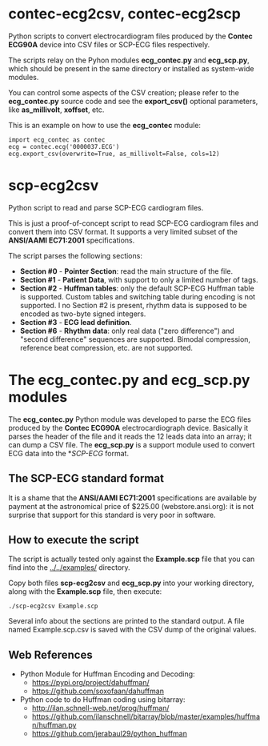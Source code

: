 # contec-ecg2csv, contec-ecg2scp

Python scripts to convert electrocardiogram files produced by 
the **Contec ECG90A** device into CSV files or SCP-ECG files 
respectively.

The scripts relay on the Pyhon modules **ecg\_contec.py** and 
**ecg\_scp.py**, which should be present in the same directory 
or installed as system-wide modules.

You can control some aspects of the CSV creation; please refer 
to the **ecg\_contec.py** source code and see the 
**export\_csv()** optional parameters, like **as\_millivolt**, 
**xoffset**, etc.

This is an example on how to use the **ecg\_contec** module:

```
import ecg_contec as contec
ecg = contec.ecg('0000037.ECG')
ecg.export_csv(overwrite=True, as_millivolt=False, cols=12)
```

# scp-ecg2csv

Python script to read and parse SCP-ECG cardiogram files.

This is just a proof-of-concept script to read SCP-ECG 
cardiogram files and convert them into CSV format. It supports a 
very limited subset of the **ANSI/AAMI EC71:2001** 
specifications.

The script parses the following sections:

* **Section #0** - **Pointer Section**: read the main structure 
of the file.
* **Section #1** - **Patient Data**, with support to only a 
limited number of tags.
* **Section #2** - **Huffman tables**: only the default SCP-ECG 
Huffman table is supported. Custom tables and switching table 
during encoding is not supported. I no Section #2 is present, 
rhythm data is supposed to be encoded as two-byte signed 
integers.
* **Section #3** - **ECG lead definition**.
* **Section #6** - **Rhythm data**: only real data ("zero 
difference") and "second difference" sequences are supported. 
Bimodal compression, reference beat compression, etc. are not 
supported.

# The ecg_contec.py and ecg_scp.py modules

The **ecg\_contec.py** Python module was developed to parse the 
ECG files produced by the **Contec ECG90A** electrocardiograph 
device. Basically it parses the header of the file and it reads 
the 12 leads data into an array; it can dump a CSV file. The 
**ecg\_scp.py** is a support module used to convert ECG data 
into the **SCP-ECG* format.

## The SCP-ECG standard format

It is a shame that the **ANSI/AAMI EC71:2001** specifications 
are available by payment at the astronomical price of $225.00 
(webstore.ansi.org): it is not surprise that support for this 
standard is very poor in software.

## How to execute the script

The script is actually tested only against the **Example.scp** 
file that you can find into the 
[../../examples/](../../examples/README.md) directory.

Copy both files **scp-ecg2csv** and **ecg_scp.py** into your 
working directory, along with the **Example.scp** file, then 
execute:

```
./scp-ecg2csv Example.scp
```

Several info about the sections are printed to the standard 
output. A file named Example.scp.csv is saved with the CSV dump 
of the original values.

## Web References

* Python Module for Huffman Encoding and Decoding:
  * https://pypi.org/project/dahuffman/
  * https://github.com/soxofaan/dahuffman
* Python code to do Huffman coding using bitarray:
  * http://ilan.schnell-web.net/prog/huffman/
  * https://github.com/ilanschnell/bitarray/blob/master/examples/huffman/huffman.py
  * https://github.com/jerabaul29/python_huffman
